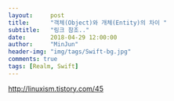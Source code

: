 ```yaml
---
layout:     post
title:      "객체(Object)와 개체(Entity)의 차이 "
subtitle:   "링크 참조.."
date:       2018-04-29 12:00:00
author:     "MinJun"
header-img: "img/tags/Swift-bg.jpg"
comments: true 
tags: [Realm, Swift]
---
```


http://linuxism.tistory.com/45



